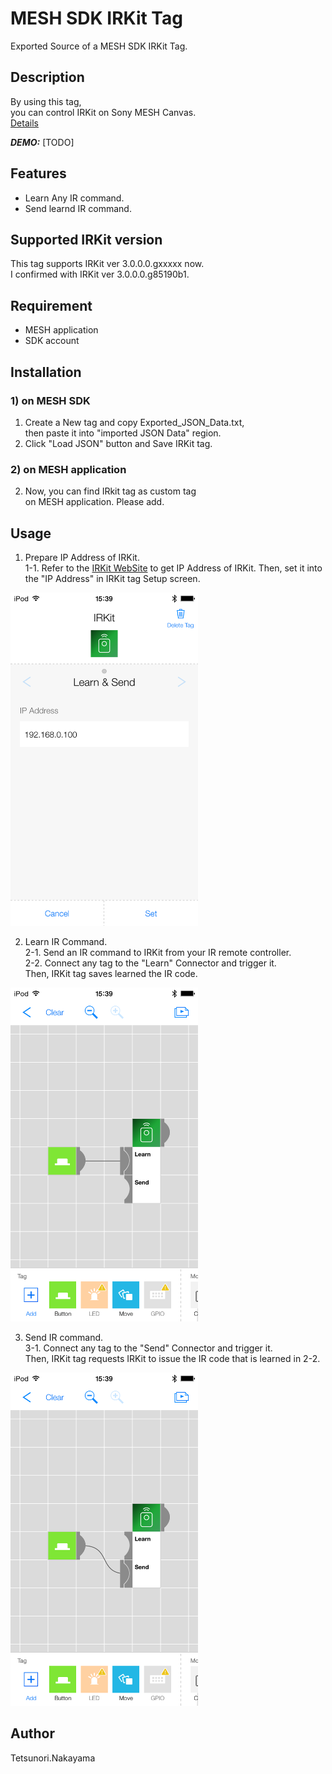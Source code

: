 # MESH SDK IRKit Tag

Exported Source of a MESH SDK IRKit Tag.

## Description

By using this tag,  
you can control IRKit on Sony MESH Canvas.  
[Details](https://tetunori.github.io/MESH_SDK_IRKit_tag/IRKit_gorgeous_view.htm)

***DEMO:***
[TODO]

## Features

- Learn Any IR command.
- Send learnd IR command.

## Supported IRKit version

This tag supports IRKit ver 3.0.0.0.gxxxxx now.  
I confirmed with IRKit ver 3.0.0.0.g85190b1.

## Requirement

- MESH application
- SDK account

## Installation

### 1) on MESH SDK

1. Create a New tag and copy Exported_JSON_Data.txt,  
then paste it into "imported JSON Data" region.
2. Click "Load JSON" button and Save IRKit tag.

### 2) on MESH application
2. Now, you can find IRkit tag as custom tag   
on MESH application. Please add.

## Usage

1. Prepare IP Address of IRKit.  
1-1. Refer to the [IRKit WebSite](http://getirkit.com/#IRKit-Device-API) to get IP Address of IRKit. Then, set it into the "IP Address" in IRKit tag Setup screen.  
<img src="https://github.com/tetunori/MESH_SDK_IRKit_tag/raw/master/img/4.png" alt="4.png" width="300">  

2. Learn IR Command.  
2-1. Send an IR command to IRKit from your IR remote controller.  
2-2. Connect any tag to the "Learn" Connector and trigger it.  
Then, IRKit tag saves learned the IR code.  
<img src="https://github.com/tetunori/MESH_SDK_IRKit_tag/raw/master/img/2.png" alt="2.png" width="300">  

3. Send IR command.  
3-1. Connect any tag to the "Send" Connector and trigger it.  
Then, IRKit tag requests IRKit to issue the IR code that is learned in 2-2.  
<img src="https://github.com/tetunori/MESH_SDK_IRKit_tag/raw/master/img/3.png" alt="3.png" width="300">  

## Author

Tetsunori.Nakayama

